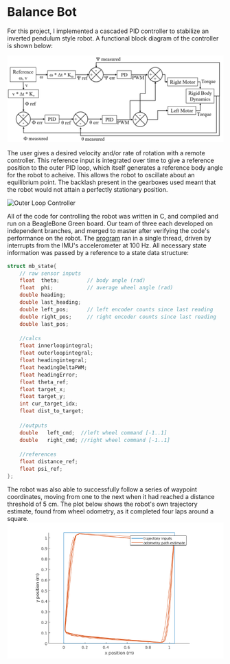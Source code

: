 # Balance Bot

For this project, I implemented a cascaded PID controller to stabilize an inverted pendulum style robot. A functional block diagram of the controller is shown below:

![Controls Block Diagram](controlblock.png)

The user gives a desired velocity and/or rate of rotation with a remote controller. This reference input is integrated over time to give a reference position to the outer PID loop, which itself generates a reference body angle for the robot to acheive. This allows the robot to oscillate about an equilibrium point. The backlash present in the gearboxes used meant that the robot would not attain a perfectly stationary position.

![Outer Loop Controller](outer_loop_control.gif)

All of the code for controlling the robot was written in C, and compiled and run on a BeagleBone Green board. Our team of three each developed on independent branches, and merged to master after verifying the code's performance on the robot. The [program](balancebot/balancebot.c) ran in a single thread, driven by interrupts from the IMU's accelerometer at 100 Hz. All necessary state information was passed by a reference to a state data structure:

```c
struct mb_state{
    // raw sensor inputs
    float  theta;         // body angle (rad)
    float  phi;           // average wheel angle (rad)
	double heading;
	double last_heading;
    double left_pos;      // left encoder counts since last reading
    double right_pos;     // right encoder counts since last reading
	double last_pos;

	//calcs 
	float innerloopintegral;
	float outerloopintegral;
	float headingintegral;
	float headingDeltaPWM;
    float headingError;
	float theta_ref;
    float target_x;
    float target_y;
    int cur_target_idx;
    float dist_to_target;

    //outputs
    double   left_cmd;  //left wheel command [-1..1]
    double   right_cmd; //right wheel command [-1..1]

    //references
    float distance_ref;
    float psi_ref;
};
```
The robot was also able to successfully follow a series of waypoint coordinates, moving from one to the next when it had reached a distance threshold of 5 cm. The plot below shows the robot's own trajectory estimate, found from wheel odometry, as it completed four laps around a square.
![Trajectory following plot](sqpath.png)

